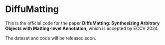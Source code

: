 # DiffuMatting

This is the official code for the paper **DiffuMatting: Synthesizing Arbitrary Objects with Matting-level Annotation**, which is accepted by ECCV 2024.

The dataset and code will be released soon.
